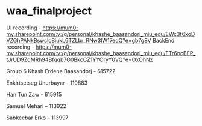 # waa_finalproject
UI recording - https://mum0-my.sharepoint.com/:v:/g/personal/khashe_baasandorj_miu_edu/EWc3f6xoDVZGhPANkBswclcBiukL6TZLbr_RNw3lW17eqQ?e=gb7g8V
BackEnd recording - https://mum0-my.sharepoint.com/:v:/g/personal/khashe_baasandorj_miu_edu/ETr6ncBFP_tJrUD9ZqMRh94Bfqqb7O0BkcCZ1YYOryY0VQ?e=OxOhNz

Group 6 
Khash Erdene Baasandorj - 615722

Enkhtsetseg Unurbayar - 110883

Han Tun Zaw - 615915

Samuel Mehari – 113922

Sabkeebar Erko – 113997

